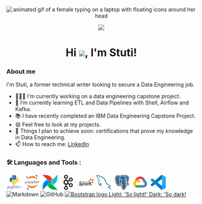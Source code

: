 <div id="header" align="center">
<img src="https://media.giphy.com/media/LMcB8XospGZO8UQq87/giphy.gif" alt="animated gif of a female typing on a laptop with floating icons around her head" width="480" height="270" frameBorder="0" class="giphy-embed" allowFullScreen/>

![](https://komarev.com/ghpvc/?username=stuti1410&color=blue&style=plastic&label=PROFILE+VIEWS&abbreviated=true)
<h1 align="center">Hi <img src="https://raw.githubusercontent.com/MartinHeinz/MartinHeinz/master/wave.gif" width="30px">, I'm Stuti!</h1> 
</div>

### About me

I'm Stuti, a former technical writer looking to secure a Data Engineering job.

- 👩🏻‍💻 I’m currently working on a data engineering capstone project.
- 🌱 I’m currently learning ETL and Data Pipelines with Shell, Airflow and Kafka.
- 📚 I have recently completed an IBM Data Engineering Capstone Project.
- 😄 Feel free to look at my projects.
- 🔭 Things I plan to achieve soon: certifications that prove my knowledge in Data Engineering.
- 📫 How to reach me: [LinkedIn](https://www.linkedin.com/in/stuti-shukla-656268a2/)
<!--
**stuti1410/stuti1410** is a ✨ _special_ ✨ repository because its `README.md` (this file) appears on your GitHub profile.
-->

### :hammer_and_wrench: Languages and Tools :

<div>
 <img src="https://github.com/devicons/devicon/blob/master/icons/python/python-original-wordmark.svg" title="Python" alt="Python" width="40" height="40"/>&nbsp;
<img src="https://github.com/devicons/devicon/blob/master/icons/jupyter/jupyter-original-wordmark.svg" title="Jupyter" alt="Jupyter" width="40" height="40"/>&nbsp;
<img src="https://github.com/devicons/devicon/blob/master/icons/apacheairflow/apacheairflow-original.svg" title="ApacheAirflow" alt="ApacheAirflow" width="40" height="40"/>&nbsp;
<img src="https://github.com/devicons/devicon/blob/master/icons/apachekafka/apachekafka-original.svg" title="ApacheKafka" alt="ApacheKafka" width="40" height="40"/>&nbsp;
<img src="https://github.com/devicons/devicon/blob/master/icons/apachespark/apachespark-original-wordmark.svg" title="ApacheSpark" alt="ApacheSaprk" width="40" height="40"/>&nbsp;
<img src="https://github.com/devicons/devicon/blob/master/icons/mysql/mysql-original.svg" title="MySQL" alt="MySQL" width="40" height="40"/>&nbsp;
<img src="https://github.com/devicons/devicon/blob/master/icons/postgresql/postgresql-original.svg" title="PostgreSQL" alt="PostgreSQL" width="40" height="40"/>&nbsp;
<img src="https://github.com/devicons/devicon/blob/master/icons/googlecloud/googlecloud-original.svg"  title="GoogleCloud" alt="GoogleCloud" width="40" height="40"/>&nbsp;
<img src="https://github.com/devicons/devicon/blob/master/icons/vscode/vscode-original.svg" title="VS Code" alt="VS Code" width="40" height="40"/>&nbsp;
  <picture>
  <source media="(prefers-color-scheme: dark)" srcset="https://d33wubrfki0l68.cloudfront.net/f1f475a6fda1c2c4be4cac04033db5c3293032b4/513a4/assets/images/markdown-mark-white.svg">
  <img alt="Markdown" title="Markdown" width="35px"  src="https://cdn.jsdelivr.net/gh/devicons/devicon/icons/markdown/markdown-original.svg">
</picture>
<picture>
  <source media="(prefers-color-scheme: dark)" srcset="https://user-images.githubusercontent.com/43886029/180790910-37fc43da-eb83-4db6-9079-469fe83be1d5.svg">
  <img alt="GitHub" title="GitHub" width="35px"  src="https://cdn.jsdelivr.net/gh/devicons/devicon/icons/github/github-original.svg">
 <a title="Bootstrap, Public domain, via Wikimedia Commons" href="https://commons.wikimedia.org/wiki/File:Bootstrap_logo.svg"><img width="40" alt="Bootstrap logo Light: 'So light!' Dark: 'So dark!" src="https://upload.wikimedia.org/wikipedia/commons/thumb/b/b2/Bootstrap_logo.svg/512px-Bootstrap_logo.svg.png"></a>
</picture>
 </div> 
 <br/>
